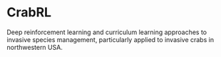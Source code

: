 # CrabRL

Deep reinforcement learning and curriculum learning approaches to invasive species management, particularly applied to invasive crabs in northwestern USA.
